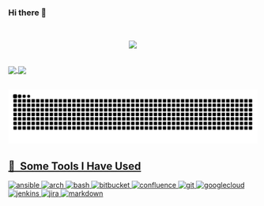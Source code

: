 ### Hi there 👋
</br>
<p align="center">
  <img src="https://capsule-render.vercel.app/api?type=venom&color=gradient&text=I-am-Water&height=150&section=header"/>
</p>
</br>
<div>
  <a href="https://github.com/I-am-water">
    <img align="center" src="https://github-readme-stats.vercel.app/api?username=I-am-water&show_icons=true&theme=dark&include_all_commits=true&count_private=true&hide=issues"/>
    <img align="center" height="170" src="https://github-readme-stats.vercel.app/api/top-langs/?username=I-am-water&layout=compact&langs_count=16&theme=dracula"/>
</div>
</br>
    
![Snake animation](https://github.com/I-am-water/I-am-water/blob/main/github-contribution-grid-snake.svg)
</br>

<h2> 🚀 &nbsp;Some Tools I Have Used</h2>
<p align="left">
  <img src="https://cdn.jsdelivr.net/gh/devicons/devicon@latest/icons/ansible/ansible-original-wordmark.svg" alt="ansible" width="45" height="45"/>
  <img src="https://cdn.jsdelivr.net/gh/devicons/devicon@latest/icons/archlinux/archlinux-plain-wordmark.svg" alt="arch" width="45" height="45"/>
  <img src="https://cdn.jsdelivr.net/gh/devicons/devicon@latest/icons/bash/bash-original.svg" alt="bash" width="45" height="45"/>
  <img src="https://cdn.jsdelivr.net/gh/devicons/devicon@latest/icons/bitbucket/bitbucket-original.svg" alt="bitbucket" width="45" height="45" />
  <img src="https://cdn.jsdelivr.net/gh/devicons/devicon@latest/icons/confluence/confluence-original.svg" alt="confluence" width="45" height="45" />
  <img src="https://cdn.jsdelivr.net/gh/devicons/devicon@latest/icons/git/git-original-wordmark.svg" alt="git" width="45" height="45"/>
  <img src="https://cdn.jsdelivr.net/gh/devicons/devicon@latest/icons/googlecloud/googlecloud-original.svg" alt="googlecloud" width="45" height="45" />
  <img src="https://cdn.jsdelivr.net/gh/devicons/devicon@latest/icons/jenkins/jenkins-original.svg" alt="jenkins" width="45" height="45"/>
  <img src="https://cdn.jsdelivr.net/gh/devicons/devicon@latest/icons/jira/jira-original-wordmark.svg" alt="jira" width="45" height="45" />
  <img src="https://cdn.jsdelivr.net/gh/devicons/devicon@latest/icons/markdown/markdown-original.svg" alt="markdown" width="45" height="45" />
</p>
